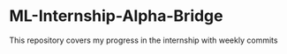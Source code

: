 # ML-Internship-Alpha-Bridge
This repository covers my progress in the internship with weekly commits
